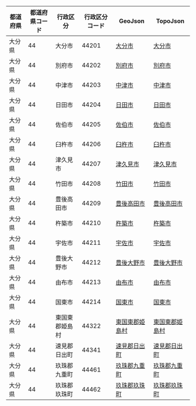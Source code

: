 | 都道府県 | 都道府県コード | 行政区分 | 行政区分コード | GeoJson | TopoJson |
|-----------|--------------|--------- |--------------|------|------|
| 大分県 | 44 | 大分市 | 44201 | [大分市](/geojson/cities/44/44201.json) | [大分市](/topojson/cities/44/44201.topojson) |
| 大分県 | 44 | 別府市 | 44202 | [別府市](/geojson/cities/44/44202.json) | [別府市](/topojson/cities/44/44202.topojson) |
| 大分県 | 44 | 中津市 | 44203 | [中津市](/geojson/cities/44/44203.json) | [中津市](/topojson/cities/44/44203.topojson) |
| 大分県 | 44 | 日田市 | 44204 | [日田市](/geojson/cities/44/44204.json) | [日田市](/topojson/cities/44/44204.topojson) |
| 大分県 | 44 | 佐伯市 | 44205 | [佐伯市](/geojson/cities/44/44205.json) | [佐伯市](/topojson/cities/44/44205.topojson) |
| 大分県 | 44 | 臼杵市 | 44206 | [臼杵市](/geojson/cities/44/44206.json) | [臼杵市](/topojson/cities/44/44206.topojson) |
| 大分県 | 44 | 津久見市 | 44207 | [津久見市](/geojson/cities/44/44207.json) | [津久見市](/topojson/cities/44/44207.topojson) |
| 大分県 | 44 | 竹田市 | 44208 | [竹田市](/geojson/cities/44/44208.json) | [竹田市](/topojson/cities/44/44208.topojson) |
| 大分県 | 44 | 豊後高田市 | 44209 | [豊後高田市](/geojson/cities/44/44209.json) | [豊後高田市](/topojson/cities/44/44209.topojson) |
| 大分県 | 44 | 杵築市 | 44210 | [杵築市](/geojson/cities/44/44210.json) | [杵築市](/topojson/cities/44/44210.topojson) |
| 大分県 | 44 | 宇佐市 | 44211 | [宇佐市](/geojson/cities/44/44211.json) | [宇佐市](/topojson/cities/44/44211.topojson) |
| 大分県 | 44 | 豊後大野市 | 44212 | [豊後大野市](/geojson/cities/44/44212.json) | [豊後大野市](/topojson/cities/44/44212.topojson) |
| 大分県 | 44 | 由布市 | 44213 | [由布市](/geojson/cities/44/44213.json) | [由布市](/topojson/cities/44/44213.topojson) |
| 大分県 | 44 | 国東市 | 44214 | [国東市](/geojson/cities/44/44214.json) | [国東市](/topojson/cities/44/44214.topojson) |
| 大分県 | 44 | 東国東郡姫島村 | 44322 | [東国東郡姫島村](/geojson/cities/44/44322.json) | [東国東郡姫島村](/topojson/cities/44/44322.topojson) |
| 大分県 | 44 | 速見郡日出町 | 44341 | [速見郡日出町](/geojson/cities/44/44341.json) | [速見郡日出町](/topojson/cities/44/44341.topojson) |
| 大分県 | 44 | 玖珠郡九重町 | 44461 | [玖珠郡九重町](/geojson/cities/44/44461.json) | [玖珠郡九重町](/topojson/cities/44/44461.topojson) |
| 大分県 | 44 | 玖珠郡玖珠町 | 44462 | [玖珠郡玖珠町](/geojson/cities/44/44462.json) | [玖珠郡玖珠町](/topojson/cities/44/44462.topojson) |
